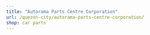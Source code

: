 ```yaml
---
title: "Autorama Parts Centre Corporation"
url: /quezon-city/autorama-parts-centre-corporation/
shop: car parts
---
```

